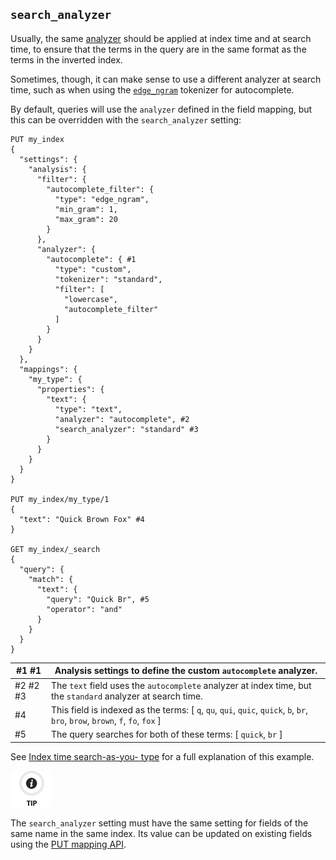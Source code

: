 ## `search_analyzer`

Usually, the same [analyzer](analyzer.html) should be applied at index time and at search time, to ensure that the terms in the query are in the same format as the terms in the inverted index.

Sometimes, though, it can make sense to use a different analyzer at search time, such as when using the [`edge_ngram`](analysis-edgengram-tokenizer.html) tokenizer for autocomplete.

By default, queries will use the `analyzer` defined in the field mapping, but this can be overridden with the `search_analyzer` setting:
    
    
    PUT my_index
    {
      "settings": {
        "analysis": {
          "filter": {
            "autocomplete_filter": {
              "type": "edge_ngram",
              "min_gram": 1,
              "max_gram": 20
            }
          },
          "analyzer": {
            "autocomplete": { #1
              "type": "custom",
              "tokenizer": "standard",
              "filter": [
                "lowercase",
                "autocomplete_filter"
              ]
            }
          }
        }
      },
      "mappings": {
        "my_type": {
          "properties": {
            "text": {
              "type": "text",
              "analyzer": "autocomplete", #2
              "search_analyzer": "standard" #3
            }
          }
        }
      }
    }
    
    PUT my_index/my_type/1
    {
      "text": "Quick Brown Fox" #4
    }
    
    GET my_index/_search
    {
      "query": {
        "match": {
          "text": {
            "query": "Quick Br", #5
            "operator": "and"
          }
        }
      }
    }

#1 #1| Analysis settings to define the custom `autocomplete` analyzer.     
---|---   
#2 #2 #3| The `text` field uses the `autocomplete` analyzer at index time, but the `standard` analyzer at search time.     
#4| This field is indexed as the terms: [ `q`, `qu`, `qui`, `quic`, `quick`, `b`, `br`, `bro`, `brow`, `brown`, `f`, `fo`, `fox` ]     
#5| The query searches for both of these terms: [ `quick`, `br` ]   
  
See [Index time search-as-you- type](https://www.elastic.co/guide/en/elasticsearch/guide/2.x/_index_time_search_as_you_type.html) for a full explanation of this example.

![Tip](images/icons/tip.png)

The `search_analyzer` setting must have the same setting for fields of the same name in the same index. Its value can be updated on existing fields using the [PUT mapping API](indices-put-mapping.html).
